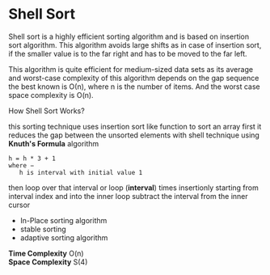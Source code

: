 # Shell Sort

Shell sort is a highly efficient sorting algorithm and is based on insertion sort algorithm. This algorithm avoids large shifts as in case of insertion sort, if the smaller value is to the far right and has to be moved to the far left.

This algorithm is quite efficient for medium-sized data sets as its average and worst-case complexity of this algorithm depends on the gap sequence the best known is Ο(n), where n is the number of items. And the worst case space complexity is O(n).

How Shell Sort Works?

this sorting technique uses insertion sort like function to sort an array
first it reduces the gap between the unsorted elements with shell technique using **Knuth's Formula** algorithm

```psudo
h = h * 3 + 1
where −
   h is interval with initial value 1
```

then loop over that interval or loop (**interval**) times insertionly starting from interval index and into the
 inner loop subtract the interval from the inner cursor

- In-Place sorting algorithm
- stable sorting
- adaptive sorting algorithm

**Time Complexity** O(n)  
**Space Complexity** S(4)
